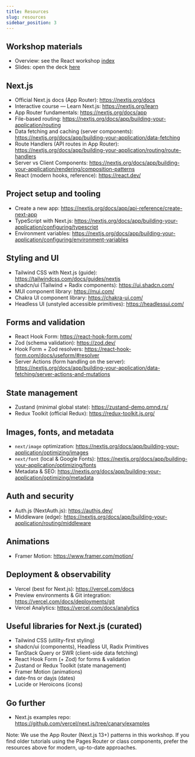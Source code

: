 ```yaml
---
title: Resources
slug: resources
sidebar_position: 3
---
```


## Workshop materials
- Overview: see the React workshop [index](./index.md)
- Slides: open the deck [here](https://docs.google.com/presentation/d/1FKsA746KOhiAC1M-s-wR1RcHO8cmI6H7g9LMwGqdDMI/edit?usp=sharing)

## Next.js

- Official Next.js docs (App Router): https://nextjs.org/docs
- Interactive course — Learn Next.js: https://nextjs.org/learn
- App Router fundamentals: https://nextjs.org/docs/app
- File-based routing: https://nextjs.org/docs/app/building-your-application/routing
- Data fetching and caching (server components): https://nextjs.org/docs/app/building-your-application/data-fetching
- Route Handlers (API routes in App Router): https://nextjs.org/docs/app/building-your-application/routing/route-handlers
- Server vs Client Components: https://nextjs.org/docs/app/building-your-application/rendering/composition-patterns
- React (modern hooks, reference): https://react.dev/

## Project setup and tooling

- Create a new app: https://nextjs.org/docs/app/api-reference/create-next-app
- TypeScript with Next.js: https://nextjs.org/docs/app/building-your-application/configuring/typescript
- Environment variables: https://nextjs.org/docs/app/building-your-application/configuring/environment-variables

## Styling and UI

- Tailwind CSS with Next.js (guide): https://tailwindcss.com/docs/guides/nextjs
- shadcn/ui (Tailwind + Radix components): https://ui.shadcn.com/
- MUI component library: https://mui.com/
- Chakra UI component library: https://chakra-ui.com/
- Headless UI (unstyled accessible primitives): https://headlessui.com/

## Forms and validation

- React Hook Form: https://react-hook-form.com/
- Zod (schema validation): https://zod.dev/
- Hook Form + Zod resolvers: https://react-hook-form.com/docs/useform/#resolver
- Server Actions (form handling on the server): https://nextjs.org/docs/app/building-your-application/data-fetching/server-actions-and-mutations

## State management

- Zustand (minimal global state): https://zustand-demo.pmnd.rs/
- Redux Toolkit (official Redux): https://redux-toolkit.js.org/

## Images, fonts, and metadata

- `next/image` optimization: https://nextjs.org/docs/app/building-your-application/optimizing/images
- `next/font` (local & Google Fonts): https://nextjs.org/docs/app/building-your-application/optimizing/fonts
- Metadata & SEO: https://nextjs.org/docs/app/building-your-application/optimizing/metadata

## Auth and security

- Auth.js (NextAuth.js): https://authjs.dev/
- Middleware (edge): https://nextjs.org/docs/app/building-your-application/routing/middleware

## Animations

- Framer Motion: https://www.framer.com/motion/

## Deployment & observability

- Vercel (best for Next.js): https://vercel.com/docs
- Preview environments & Git integration: https://vercel.com/docs/deployments/git
- Vercel Analytics: https://vercel.com/docs/analytics

## Useful libraries for Next.js (curated)

- Tailwind CSS (utility-first styling)
- shadcn/ui (components), Headless UI, Radix Primitives
- TanStack Query or SWR (client-side data fetching)
- React Hook Form (+ Zod) for forms & validation
- Zustand or Redux Toolkit (state management)
- Framer Motion (animations)
- date-fns or dayjs (dates)
- Lucide or Heroicons (icons)

## Go further

- Next.js examples repo: https://github.com/vercel/next.js/tree/canary/examples

Note: We use the App Router (Next.js 13+) patterns in this workshop. If you find older tutorials using the Pages Router or class components, prefer the resources above for modern, up-to-date approaches.
